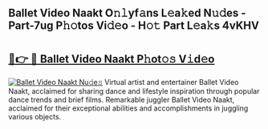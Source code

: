 ## Ballet Video Naakt O𝚗𝚕yf𝚊ns L𝚎a𝚔ed N𝚞𝚍es - Part-7ug P𝚑𝚘tos Vi𝚍𝚎o - H𝚘𝚝 Part L𝚎a𝚔s 4vKHV

# <h2><a href="http://kf5vco6.oniu.top/?m=Ballet+Video+Naakt">🔗👉 🔴 Ballet Video Naakt P𝚑ot𝚘𝚜 V𝚒d𝚎o</a></h2>

[![Ballet Video Naakt Nu𝚍e𝚜](https://i.imgur.com/0qMVB7G.gif)](http://kf5vco6.oniu.top/?m=Ballet+Video+Naakt)
Virtual artist and entertainer Ballet Video Naakt, acclaimed for sharing dance and lifestyle inspiration through popular dance trends and brief films. Remarkable juggler Ballet Video Naakt, acclaimed for their exceptional abilities and accomplishments in juggling various objects.  
